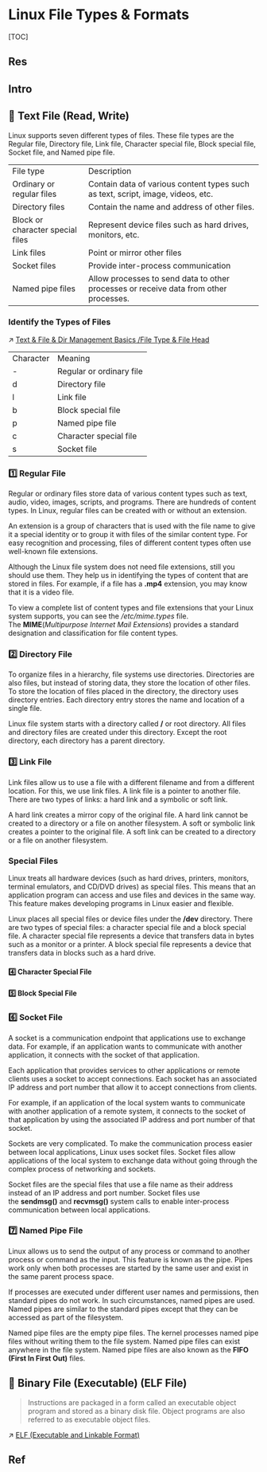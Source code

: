 # Linux File Types & Formats

[TOC]



## Res


## Intro



## 🎯 Text File (Read, Write)
Linux supports seven different types of files. These file types are the Regular file, Directory file, Link file, Character special file, Block special file, Socket file, and Named pipe file.

|   |   |
|---|---|
|File type|Description|
|Ordinary or regular files|Contain data of various content types such as text, script, image, videos, etc.|
|Directory files|Contain the name and address of other files.|
|Block or character special files|Represent device files such as hard drives, monitors, etc.|
|Link files|Point or mirror other files|
|Socket files|Provide inter-process communication|
|Named pipe files|Allow processes to send data to other processes or receive data from other processes.|

### Identify the Types of Files
↗ [Text & File & Dir Management Basics /File Type & File Head](../../../../🪓%20Free%20Software/Text%20&%20File%20&%20Dir%20Management/Text%20&%20File%20&%20Dir%20Management%20Basics.md#File%20Type%20&%20File%20Head)

|   |   |
|---|---|
|Character|Meaning|
|-|Regular or ordinary file|
|d|Directory file|
|l|Link file|
|b|Block special file|
|p|Named pipe file|
|c|Character special file|
|s|Socket file|


### 1️⃣ Regular File
Regular or ordinary files store data of various content types such as text, audio, video, images, scripts, and programs. There are hundreds of content types. In Linux, regular files can be created with or without an extension.

An extension is a group of characters that is used with the file name to give it a special identity or to group it with files of the similar content type. For easy recognition and processing, files of different content types often use well-known file extensions.

Although the Linux file system does not need file extensions, still you should use them. They help us in identifying the types of content that are stored in files. For example, if a file has a **.mp4** extension, you may know that it is a video file.

To view a complete list of content types and file extensions that your Linux system supports, you can see the _/etc/mime.types_ file. The **MIME**(_Multipurpose Internet Mail Extensions_) provides a standard designation and classification for file content types.


### 2️⃣ Directory File
To organize files in a hierarchy, file systems use directories. Directories are also files, but instead of storing data, they store the location of other files. To store the location of files placed in the directory, the directory uses directory entries. Each directory entry stores the name and location of a single file.

Linux file system starts with a directory called **/** or root directory. All files and directory files are created under this directory. Except the root directory, each directory has a parent directory.


### 3️⃣ Link File
Link files allow us to use a file with a different filename and from a different location. For this, we use link files. A link file is a pointer to another file. There are two types of links: a hard link and a symbolic or soft link.

A hard link creates a mirror copy of the original file. A hard link cannot be created to a directory or a file on another filesystem. A soft or symbolic link creates a pointer to the original file. A soft link can be created to a directory or a file on another filesystem.


### Special Files
Linux treats all hardware devices (such as hard drives, printers, monitors, terminal emulators, and CD/DVD drives) as special files. This means that an application program can access and use files and devices in the same way. This feature makes developing programs in Linux easier and flexible.

Linux places all special files or device files under the **/dev** directory. There are two types of special files: a character special file and a block special file. A character special file represents a device that transfers data in bytes such as a monitor or a printer. A block special file represents a device that transfers data in blocks such as a hard drive.

#### 4️⃣ Character Special File


#### 5️⃣ Block Special File


### 6️⃣ Socket File
A socket is a communication endpoint that applications use to exchange data. For example, if an application wants to communicate with another application, it connects with the socket of that application.

Each application that provides services to other applications or remote clients uses a socket to accept connections. Each socket has an associated IP address and port number that allow it to accept connections from clients.

For example, if an application of the local system wants to communicate with another application of a remote system, it connects to the socket of that application by using the associated IP address and port number of that socket.

Sockets are very complicated. To make the communication process easier between local applications, Linux uses socket files. Socket files allow applications of the local system to exchange data without going through the complex process of networking and sockets.

Socket files are the special files that use a file name as their address instead of an IP address and port number. Socket files use the **sendmsg()** and **recvmsg()** system calls to enable inter-process communication between local applications.


### 7️⃣ Named Pipe File
Linux allows us to send the output of any process or command to another process or command as the input. This feature is known as the pipe. Pipes work only when both processes are started by the same user and exist in the same parent process space.

If processes are executed under different user names and permissions, then standard pipes do not work. In such circumstances, named pipes are used. Named pipes are similar to the standard pipes except that they can be accessed as part of the filesystem.

Named pipe files are the empty pipe files. The kernel processes named pipe files without writing them to the file system. Named pipe files can exist anywhere in the file system. Named pipe files are also known as the **FIFO (First In First Out)** files.



## 🎯 Binary File (Executable) (ELF File)
> Instructions are packaged in a form called an executable object program and stored as a binary disk file. Object programs are also referred to as executable object files.


↗ [ELF (Executable and Linkable Format)](ELF%20(Executable%20and%20Linkable%20Format)/ELF%20(Executable%20and%20Linkable%20Format).md)



## Ref
[👍 Different Types of Files in Linux]: https://www.computernetworkingnotes.com/linux-tutorials/different-types-of-files-in-linux.html

[👍 z/Transaction Processing Facility Enterprise Edition | IBM Documentation]: https://www.ibm.com/docs/en/ztpf/2019?topic=linkage-executable-linking-format-elf
